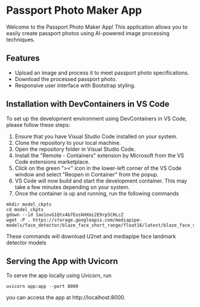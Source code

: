 # Passport Photo Maker App

Welcome to the Passport Photo Maker App! This application allows you to easily create passport photos using AI-powered image processing techniques.

## Features

- Upload an image and process it to meet passport photo specifications.
- Download the processed passport photo.
- Responsive user interface with Bootstrap styling.

## Installation with DevContainers in VS Code

To set up the development environment using DevContainers in VS Code, please follow these steps:

1. Ensure that you have Visual Studio Code installed on your system.
2. Clone the repository to your local machine.
3. Open the repository folder in Visual Studio Code.
4. Install the "Remote - Containers" extension by Microsoft from the VS Code extensions marketplace.
5. Click on the green "><" icon in the lower-left corner of the VS Code window and select "Reopen in Container" from the popup.
6. VS Code will now build and start the development container. This may take a few minutes depending on your system.
7. Once the container is up and running, run the following commands 
```
mkdir model_ckpts 
cd model_ckpts 
gdown --id 1ao1ovG1Qtx4b7EoskHXmi2E9rp5CHLcZ
wget -P . https://storage.googleapis.com/mediapipe-models/face_detector/blaze_face_short_range/float16/latest/blaze_face_short_range.tflite
```
These commands will download U2net and mediapipe face landmark detector models
## Serving the App with Uvicorn

To serve the app locally using Uvicorn, run 

```
uvicorn app:app --port 8000
```
you can access the app at http://localhost:8000.